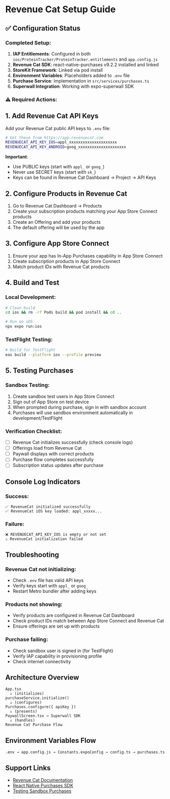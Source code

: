 # Revenue Cat Setup Guide

## ✅ Configuration Status

### Completed Setup:
1. **IAP Entitlements**: Configured in both `ios/ProteinTracker/ProteinTracker.entitlements` and `app.config.js`
2. **Revenue Cat SDK**: react-native-purchases v9.2.2 installed and linked
3. **StoreKit Framework**: Linked via pod install
4. **Environment Variables**: Placeholders added to `.env` file
5. **Purchase Service**: Implementation in `src/services/purchases.ts`
6. **Superwall Integration**: Working with expo-superwall SDK

### ⚠️ Required Actions:

## 1. Add Revenue Cat API Keys

Add your Revenue Cat public API keys to `.env` file:

```bash
# Get these from https://app.revenuecat.com
REVENUECAT_API_KEY_IOS=appl_xxxxxxxxxxxxxxxxxxxxx
REVENUECAT_API_KEY_ANDROID=goog_xxxxxxxxxxxxxxxxxxxxx
```

**Important**:
- Use PUBLIC keys (start with `appl_` or `goog_`)
- Never use SECRET keys (start with `sk_`)
- Keys can be found in Revenue Cat Dashboard → Project → API Keys

## 2. Configure Products in Revenue Cat

1. Go to Revenue Cat Dashboard → Products
2. Create your subscription products matching your App Store Connect products
3. Create an Offering and add your products
4. The default offering will be used by the app

## 3. Configure App Store Connect

1. Ensure your app has In-App Purchases capability in App Store Connect
2. Create subscription products in App Store Connect
3. Match product IDs with Revenue Cat products

## 4. Build and Test

### Local Development:
```bash
# Clean build
cd ios && rm -rf Pods build && pod install && cd ..

# Run on iOS
npx expo run:ios
```

### TestFlight Testing:
```bash
# Build for TestFlight
eas build --platform ios --profile preview
```

## 5. Testing Purchases

### Sandbox Testing:
1. Create sandbox test users in App Store Connect
2. Sign out of App Store on test device
3. When prompted during purchase, sign in with sandbox account
4. Purchases will use sandbox environment automatically in development/TestFlight

### Verification Checklist:
- [ ] Revenue Cat initializes successfully (check console logs)
- [ ] Offerings load from Revenue Cat
- [ ] Paywall displays with correct products
- [ ] Purchase flow completes successfully
- [ ] Subscription status updates after purchase

## Console Log Indicators

### Success:
```
✅ RevenueCat initialized successfully
✅ RevenueCat iOS key loaded: appl_xxxxx...
```

### Failure:
```
❌ REVENUECAT_API_KEY_IOS is empty or not set
⚠️ RevenueCat initialization failed
```

## Troubleshooting

### Revenue Cat not initializing:
- Check `.env` file has valid API keys
- Verify keys start with `appl_` or `goog_`
- Restart Metro bundler after adding keys

### Products not showing:
- Verify products are configured in Revenue Cat Dashboard
- Check product IDs match between App Store Connect and Revenue Cat
- Ensure offerings are set up with products

### Purchase failing:
- Check sandbox user is signed in (for TestFlight)
- Verify IAP capability in provisioning profile
- Check internet connectivity

## Architecture Overview

```
App.tsx
  ↓ (initializes)
purchaseService.initialize()
  ↓ (configures)
Purchases.configure({ apiKey })
  ↓ (presents)
PaywallScreen.tsx → Superwall SDK
  ↓ (handles)
Revenue Cat Purchase Flow
```

## Environment Variables Flow

```
.env → app.config.js → Constants.expoConfig → config.ts → purchases.ts
```

## Support Links

- [Revenue Cat Documentation](https://docs.revenuecat.com)
- [React Native Purchases SDK](https://github.com/RevenueCat/react-native-purchases)
- [Testing Sandbox Purchases](https://docs.revenuecat.com/docs/sandbox)